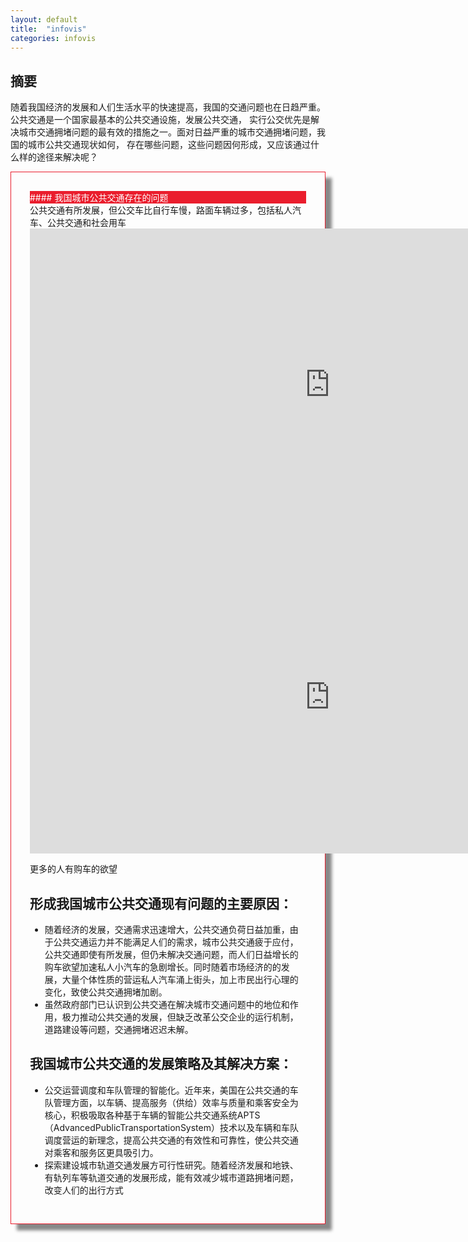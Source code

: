 ```yaml
---
layout: default
title:  "infovis"
categories: infovis
---
```

## 摘要
随着我国经济的发展和人们生活水平的快速提高，我国的交通问题也在日趋严重。公共交通是一个国家最基本的公共交通设施，发展公共交通，
实行公交优先是解决城市交通拥堵问题的最有效的措施之一。面对日益严重的城市交通拥堵问题，我国的城市公共交通现状如何，
存在哪些问题，这些问题因何形成，又应该通过什么样的途径来解决呢？

<div class="row img-rounded" style="padding:30px; box-shadow: 10px 10px 5px #888888; border: 1px solid #EA1D2D;">
<div class="col-md-12">
<div style="background: #EA1D2D; color:white" class="btn" markdown="1">
#### 我国城市公共交通存在的问题
</div>
</div>
<div class="col-md-8"><!-- left -->
公共交通有所发展，但公交车比自行车慢，路面车辆过多，包括私人汽车、公共交通和社会用车

<iframe src="https://public.tableau.com/views/_16035/1_1?:embed=y&:display_count=yes&publish=yes/Dashboard1?:showVizHome=no&:embed=true" width="960px" height="500px" frameborder="0"></iframe>
<iframe src="https://public.tableau.com/views/_16035/4?:embed=y&:display_count=yes&publish=yes/Dashboard1?:showVizHome=no&:embed=true" width="960px" height="500px" frameborder="0"></iframe>

更多的人有购车的欲望

</div> 
<div class="col-md-4" markdown="1" ><!-- right -->


## 形成我国城市公共交通现有问题的主要原因： 

* 随着经济的发展，交通需求迅速增大，公共交通负荷日益加重，由于公共交通运力并不能满足人们的需求，城市公共交通疲于应付，公共交通即使有所发展，但仍未解决交通问题，而人们日益增长的购车欲望加速私人小汽车的急剧增长。同时随着市场经济的的发展，大量个体性质的营运私人汽车涌上街头，加上市民出行心理的变化，致使公共交通拥堵加剧。
* 虽然政府部门已认识到公共交通在解决城市交通问题中的地位和作用，极力推动公共交通的发展，但缺乏改革公交企业的运行机制，道路建设等问题，交通拥堵迟迟未解。

## 我国城市公共交通的发展策略及其解决方案：
* 公交运营调度和车队管理的智能化。近年来，美国在公共交通的车队管理方面，以车辆、提高服务（供给）效率与质量和乘客安全为核心，积极吸取各种基于车辆的智能公共交通系统APTS（AdvancedPublicTransportationSystem）技术以及车辆和车队调度营运的新理念，提高公共交通的有效性和可靠性，使公共交通对乘客和服务区更具吸引力。 
* 探索建设城市轨道交通发展方可行性研究。随着经济发展和地铁、有轨列车等轨道交通的发展形成，能有效减少城市道路拥堵问题，改变人们的出行方式
</div>
</div>
